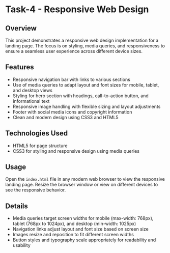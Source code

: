 # Task-4 - Responsive Web Design

## Overview
This project demonstrates a responsive web design implementation for a landing page. The focus is on styling, media queries, and responsiveness to ensure a seamless user experience across different device sizes.

## Features
- Responsive navigation bar with links to various sections
- Use of media queries to adapt layout and font sizes for mobile, tablet, and desktop views
- Styling for hero section with headings, call-to-action button, and informational text
- Responsive image handling with flexible sizing and layout adjustments
- Footer with social media icons and copyright information
- Clean and modern design using CSS3 and HTML5

## Technologies Used
- HTML5 for page structure
- CSS3 for styling and responsive design using media queries

## Usage
Open the `index.html` file in any modern web browser to view the responsive landing page. Resize the browser window or view on different devices to see the responsive behavior.

## Details
- Media queries target screen widths for mobile (max-width: 768px), tablet (768px to 1024px), and desktop (min-width: 1025px)
- Navigation links adjust layout and font size based on screen size
- Images resize and reposition to fit different screen widths
- Button styles and typography scale appropriately for readability and usability
